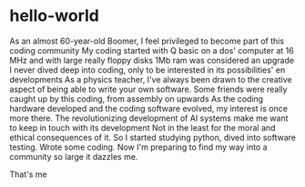 # hello-world

As an almost 60-year-old Boomer, I feel privileged to become part of this coding community
My coding started with Q basic on a dos' computer at 16 MHz and with large really floppy disks
1Mb ram was considered an upgrade
I never dived deep into coding, only to be interested in its possibilities' en developments
As a physics teacher, I've always been drawn to the creative aspect of being able to write your own software.
Some friends were really caught up by this coding, from assembly on upwards
As the coding hardware developed and the coding software evolved, my interest is once more there.
The revolutionizing development of AI systems make me want to keep in touch with its development
Not in the least for the moral and ethical consequences of it.
So I started studying python, dived into software testing.
Wrote some coding.
Now I'm preparing to find my way into a community so large it dazzles me.

That's me
